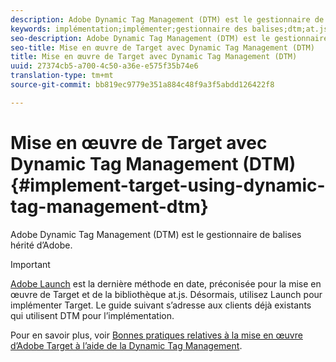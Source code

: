 ```yaml
---
description: Adobe Dynamic Tag Management (DTM) est le gestionnaire de balises hérité d’Adobe.
keywords: implémentation;implémenter;gestionnaire des balises;dtm;at.js;gestionnaire dynamique des balises
seo-description: Adobe Dynamic Tag Management (DTM) est le gestionnaire de balises hérité d’Adobe.
seo-title: Mise en œuvre de Target avec Dynamic Tag Management (DTM)
title: Mise en œuvre de Target avec Dynamic Tag Management (DTM)
uuid: 27374cb5-a700-4c50-a36e-e575f35b74e6
translation-type: tm+mt
source-git-commit: bb819ec9779e351a884c48f9a3f5abdd126422f8

---
```



# Mise en œuvre de Target avec Dynamic Tag Management (DTM){#implement-target-using-dynamic-tag-management-dtm}

Adobe Dynamic Tag Management (DTM) est le gestionnaire de balises hérité d’Adobe.

>[!IMPORTANT]
>
>[Adobe Launch](../../../c-implementing-target/c-implementing-target-for-client-side-web/how-to-deployatjs/cmp-implementing-target-using-adobe-launch.md#topic_5234DDAEB0834333BD6BA1B05892FC25) est la dernière méthode en date, préconisée pour la mise en œuvre de Target et de la bibliothèque at.js. Désormais, utilisez Launch pour implémenter Target. Le guide suivant s’adresse aux clients déjà existants qui utilisent DTM pour l’implémentation. 

Pour en savoir plus, voir [Bonnes pratiques relatives à la mise en œuvre d’Adobe Target à l’aide de la Dynamic Tag Management](https://marketing.adobe.com/resources/help/en_US/dtm/target/).
